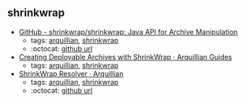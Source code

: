 shrinkwrap 
---
* [GitHub - shrinkwrap/shrinkwrap: Java API for Archive Manipulation](https://github.com/shrinkwrap/shrinkwrap)
    * tags: [arquillian](../tags/arquillian.md), [shrinkwrap](../tags/shrinkwrap.md)
    * :octocat: [github url](https://github.com/shrinkwrap/shrinkwrap)
* [Creating Deployable Archives with ShrinkWrap · Arquillian Guides](http://arquillian.org/guides/shrinkwrap_introduction/)
    * tags: [arquillian](../tags/arquillian.md), [shrinkwrap](../tags/shrinkwrap.md)
* [ShrinkWrap Resolver · Arquillian](http://arquillian.org/modules/resolver-shrinkwrap/)
    * tags: [arquillian](../tags/arquillian.md), [shrinkwrap](../tags/shrinkwrap.md)
    * :octocat: [github url](https://github.com/shrinkwrap/resolver)
